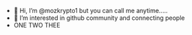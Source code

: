 - 👋 Hi, I’m @mozkrypto1 but you can call me anytime.....
- 👀 I’m interested in github community and connecting people
- ONE TWO THEE



<!---
mozkrypto1/mozkrypto1 is a ✨ special ✨ repository because its `README.md` (this file) appears on your GitHub profile.
You can click the Preview link to take a look at your changes.
--->
